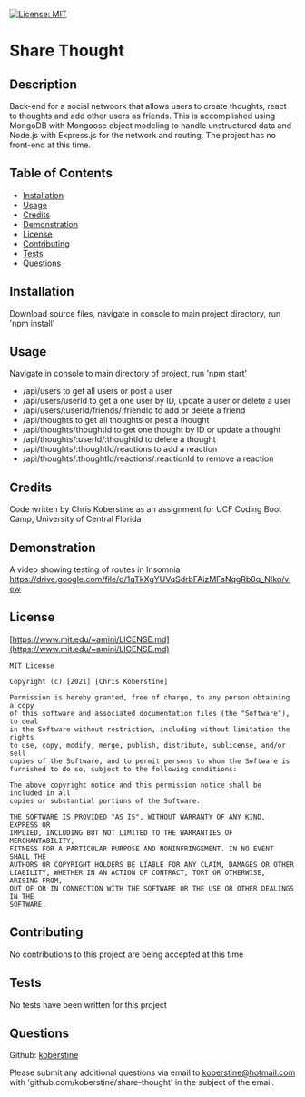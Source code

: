 [![License: MIT](https://img.shields.io/badge/License-MIT-yellow.svg)](https://opensource.org/licenses/MIT)

# Share Thought

## Description

Back-end for a social netwoork that allows users to create thoughts, react to thoughts and add other users as friends. This is accomplished using MongoDB with Mongoose object modeling to handle unstructured data and Node.js with Express.js for the network and routing. The project has no front-end at this time.

## Table of Contents

- [Installation](#installation)
- [Usage](#usage)
- [Credits](#credits)
- [Demonstration](#demonstration)
- [License](#license)
- [Contributing](#contributing)
- [Tests](#tests)
- [Questions](#questions)

## Installation

Download source files, navigate in console to main project directory, run 'npm install'

## Usage

Navigate in console to main directory of project, run 'npm start'

- /api/users to get all users or post a user
- /api/users/userId to get a one user by ID, update a user or delete a user
- /api/users/:userId/friends/:friendId to add or delete a friend
- /api/thoughts to get all thoughts or post a thought
- /api/thoughts/thoughtId to get one thought by ID or update a thought
- /api/thoughts/:userId/:thoughtId to delete a thought
- /api/thoughts/:thoughtId/reactions to add a reaction
- /api/thoughts/:thoughtId/reactions/:reactionId to remove a reaction

## Credits

Code written by Chris Koberstine as an assignment for UCF Coding Boot Camp, University of Central Florida

## Demonstration

A video showing testing of routes in Insomnia
https://drive.google.com/file/d/1qTkXgYUVqSdrbFAizMFsNqgRb8q_NIkq/view

## License

[https://www.mit.edu/~amini/LICENSE.md](https://www.mit.edu/~amini/LICENSE.md)

    MIT License

    Copyright (c) [2021] [Chris Koberstine]

    Permission is hereby granted, free of charge, to any person obtaining a copy
    of this software and associated documentation files (the "Software"), to deal
    in the Software without restriction, including without limitation the rights
    to use, copy, modify, merge, publish, distribute, sublicense, and/or sell
    copies of the Software, and to permit persons to whom the Software is
    furnished to do so, subject to the following conditions:

    The above copyright notice and this permission notice shall be included in all
    copies or substantial portions of the Software.

    THE SOFTWARE IS PROVIDED "AS IS", WITHOUT WARRANTY OF ANY KIND, EXPRESS OR
    IMPLIED, INCLUDING BUT NOT LIMITED TO THE WARRANTIES OF MERCHANTABILITY,
    FITNESS FOR A PARTICULAR PURPOSE AND NONINFRINGEMENT. IN NO EVENT SHALL THE
    AUTHORS OR COPYRIGHT HOLDERS BE LIABLE FOR ANY CLAIM, DAMAGES OR OTHER
    LIABILITY, WHETHER IN AN ACTION OF CONTRACT, TORT OR OTHERWISE, ARISING FROM,
    OUT OF OR IN CONNECTION WITH THE SOFTWARE OR THE USE OR OTHER DEALINGS IN THE
    SOFTWARE.

## Contributing

No contributions to this project are being accepted at this time

## Tests

No tests have been written for this project

## Questions

Github: [koberstine](https://github.com/koberstine/)

Please submit any additional questions via email to <koberstine@hotmail.com> with 'github.com/koberstine/share-thought' in the subject of the email.
